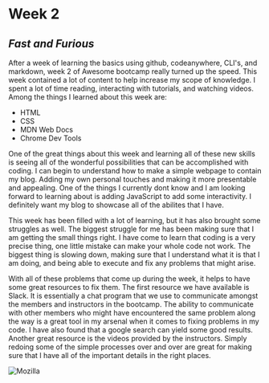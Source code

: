 # **Week 2**

## *Fast and Furious*

After a week of learning the basics using github, codeanywhere, CLI's, and markdown, week 2 of Awesome bootcamp really turned up the speed. This week contained a lot of content to help increase my scope of knowledge. I spent a lot of time reading, interacting with tutorials, and watching videos. Among the things I learned about this week are:
- HTML
- CSS
- MDN Web Docs
- Chrome Dev Tools

One of the great things about this week and learning all of these new skills is seeing all of the wonderful possibilities that can be accomplished with coding. I can begin to understand how to make a simple webpage to contain my blog. Adding my own personal touches and making it more presentable and appealing. One of the things I currently dont know and I am looking forward to learning about is adding JavaScript to add some interactivity. I definitely want my blog to showcase all of the abilites that I have.

This week has been filled with a lot of learning, but it has also brought some struggles as well. The biggest struggle for me has been making sure that I am getting the small things right. I have come to learn that coding is a very precise thing, one little mistake can make your whole code not work. The biggest thing is slowing down, making sure that I understand what it is that I am doing, and being able to execute and fix any problems that might arise.

With all of these problems that come up during the week, it helps to have some great resources to fix them. The first resource we have available is Slack. It is essentially a chat program that we use to communicate amongst the members and instructors in the bootcamp. The ability to communicate with other members who might have encountered the same problem along the way is a great tool in my arsenal when it comes to fixing problems in my code. I have also found that a google search can yield some good results. Another great resource is the videos provided by the instructors. Simply redoing some of the simple processes over and over are great for making sure that I have all of the important details in the right places.

![Mozilla](img/mozilla.png)